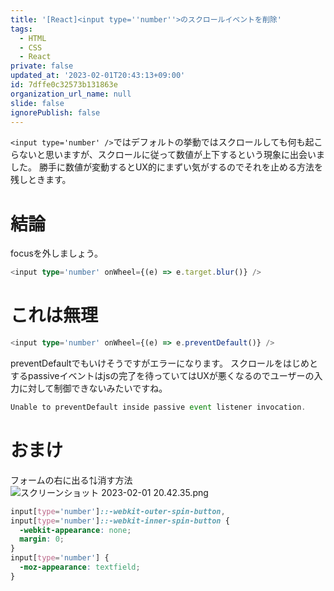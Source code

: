 ```yaml
---
title: '[React]<input type=''number''>のスクロールイベントを削除'
tags:
  - HTML
  - CSS
  - React
private: false
updated_at: '2023-02-01T20:43:13+09:00'
id: 7dffe0c32573b131863e
organization_url_name: null
slide: false
ignorePublish: false
---
```


`<input type='number' />`ではデフォルトの挙動ではスクロールしても何も起こらないと思いますが、スクロールに従って数値が上下するという現象に出会いました。
勝手に数値が変動するとUX的にまずい気がするのでそれを止める方法を残しときます。

# 結論
focusを外しましょう。
```typescript
<input type='number' onWheel={(e) => e.target.blur()} />
```

# これは無理
```typescript
<input type='number' onWheel={(e) => e.preventDefault()} />
```

preventDefaultでもいけそうですがエラーになります。
スクロールをはじめとするpassiveイベントはjsの完了を待っていてはUXが悪くなるのでユーザーの入力に対して制御できないみたいですね。
```js
Unable to preventDefault inside passive event listener invocation.
```

# おまけ
フォームの右に出る⇅消す方法
![スクリーンショット 2023-02-01 20.42.35.png](https://qiita-image-store.s3.ap-northeast-1.amazonaws.com/0/787586/1513045f-7a83-fba7-4de8-1f24c523f238.png)

```css:global.css
input[type='number']::-webkit-outer-spin-button,
input[type='number']::-webkit-inner-spin-button {
  -webkit-appearance: none;
  margin: 0;
}
input[type='number'] {
  -moz-appearance: textfield;
}

```
